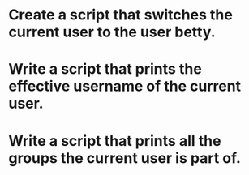 # Create a script that switches the current user to the user betty.
# Write a script that prints the effective username of the current user.
# Write a script that prints all the groups the current user is part of.

